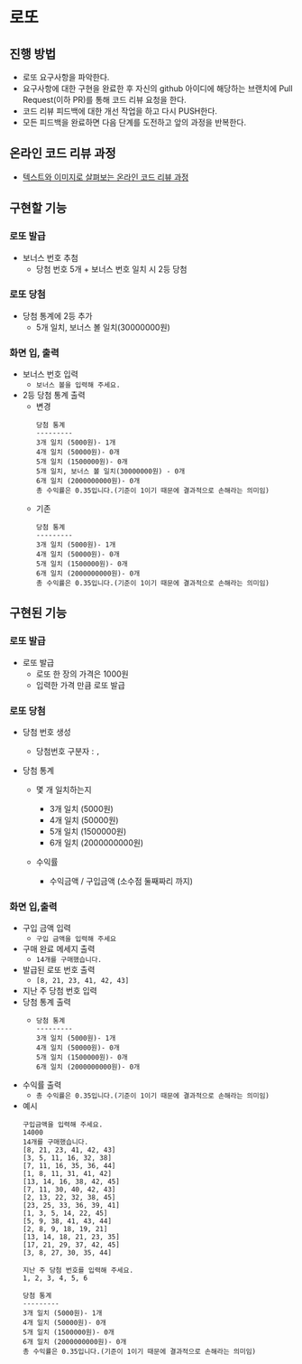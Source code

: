 # 로또
## 진행 방법
* 로또 요구사항을 파악한다.
* 요구사항에 대한 구현을 완료한 후 자신의 github 아이디에 해당하는 브랜치에 Pull Request(이하 PR)를 통해 코드 리뷰 요청을 한다.
* 코드 리뷰 피드백에 대한 개선 작업을 하고 다시 PUSH한다.
* 모든 피드백을 완료하면 다음 단계를 도전하고 앞의 과정을 반복한다.

## 온라인 코드 리뷰 과정
* [텍스트와 이미지로 살펴보는 온라인 코드 리뷰 과정](https://github.com/next-step/nextstep-docs/tree/master/codereview)

## 구현할 기능

### 로또 발급
- 보너스 번호 추첨
    - 당첨 번호 5개 + 보너스 번호 일치 시 2등 당첨

### 로또 당첨
- 당첨 통계에 2등 추가
    - 5개 일치, 보너스 볼 일치(30000000원)

### 화면 입, 출력
- 보너스 번호 입력
    - `보너스 볼을 입력해 주세요.`
- 2등 당첨 통계 출력
    - 변경
        ```
        당첨 통계
        ---------
        3개 일치 (5000원)- 1개
        4개 일치 (50000원)- 0개
        5개 일치 (1500000원)- 0개
        5개 일치, 보너스 볼 일치(30000000원) - 0개
        6개 일치 (2000000000원)- 0개
        총 수익률은 0.35입니다.(기준이 1이기 때문에 결과적으로 손해라는 의미임)
        ```
    - 기존
       ```
       당첨 통계
       ---------
       3개 일치 (5000원)- 1개
       4개 일치 (50000원)- 0개
       5개 일치 (1500000원)- 0개
       6개 일치 (2000000000원)- 0개
       총 수익률은 0.35입니다.(기준이 1이기 때문에 결과적으로 손해라는 의미임)
       ```

## 구현된 기능

### 로또 발급
- 로또 발급
    - 로또 한 장의 가격은 1000원
    - 입력한 가격 만큼 로또 발급

### 로또 당첨
- 당첨 번호 생성
    - 당첨번호 구분자 : `, `

- 당첨 통계
    - 몇 개 일치하는지
        - 3개 일치 (5000원)
        - 4개 일치 (50000원)
        - 5개 일치 (1500000원)
        - 6개 일치 (2000000000원)

    - 수익률
        - 수익금액 / 구입금액 (소수점 둘째짜리 까지)

### 화면 입,출력
- 구입 금액 입력
    - `구입 금액을 입력해 주세요`
- 구매 완료 메세지 출력
    - `14개를 구매했습니다.`
- 발급된 로또 번호 출력
    - `[8, 21, 23, 41, 42, 43]`
- 지난 주 당첨 번호 입력
- 당첨 통계 출력
    - ```
      당첨 통계
      ---------
      3개 일치 (5000원)- 1개
      4개 일치 (50000원)- 0개
      5개 일치 (1500000원)- 0개
      6개 일치 (2000000000원)- 0개
      ```
- 수익률 출력
    - `총 수익률은 0.35입니다.(기준이 1이기 때문에 결과적으로 손해라는 의미임)`
 - 예시
     ```
     구입금액을 입력해 주세요.
     14000
     14개를 구매했습니다.
     [8, 21, 23, 41, 42, 43]
     [3, 5, 11, 16, 32, 38]
     [7, 11, 16, 35, 36, 44]
     [1, 8, 11, 31, 41, 42]
     [13, 14, 16, 38, 42, 45]
     [7, 11, 30, 40, 42, 43]
     [2, 13, 22, 32, 38, 45]
     [23, 25, 33, 36, 39, 41]
     [1, 3, 5, 14, 22, 45]
     [5, 9, 38, 41, 43, 44]
     [2, 8, 9, 18, 19, 21]
     [13, 14, 18, 21, 23, 35]
     [17, 21, 29, 37, 42, 45]
     [3, 8, 27, 30, 35, 44]
     
     지난 주 당첨 번호를 입력해 주세요.
     1, 2, 3, 4, 5, 6
     
     당첨 통계
     ---------
     3개 일치 (5000원)- 1개
     4개 일치 (50000원)- 0개
     5개 일치 (1500000원)- 0개
     6개 일치 (2000000000원)- 0개
     총 수익률은 0.35입니다.(기준이 1이기 때문에 결과적으로 손해라는 의미임)
     ```